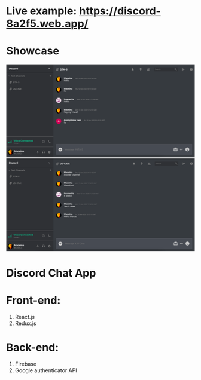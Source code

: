 # Live example: https://discord-8a2f5.web.app/

# Showcase 

![Alt text](/images/1.png?raw=true "Title")
![Alt text](/images/2.png?raw=true "Title")

# Discord Chat App
# Front-end:
1. React.js
2. Redux.js

# Back-end:
1. Firebase
2. Google authenticator API